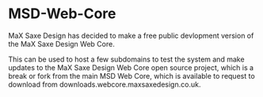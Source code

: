 # MSD-Web-Core

MaX Saxe Design has decided to make a free public devlopment version of the MaX Saxe Design Web Core.

This can be used to host a few subdomains to test the system and make updates to the MaX Saxe Design Web Core open source project, which is a break or fork from the main MSD Web Core, which is available to request to download from downloads.webcore.maxsaxedesign.co.uk.
